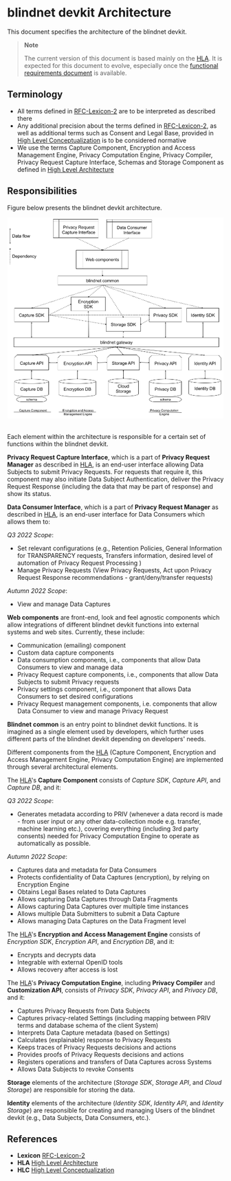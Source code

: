 # blindnet devkit Architecture

This document specifies the architecture of the blindnet devkit.

> **Note**
>
> The current version of this document is based mainly on the [HLA][HLA]. It is expected for this document to evolve, especially once the [functional requirements document](../../specifications#functional-requirements) is available.

## Terminology

- All terms defined in [RFC-Lexicon-2][Lexicon] are to be interpreted as described there
- Any additional precision about the terms defined in [RFC-Lexicon-2][Lexicon], as well as additional terms such as Consent and Legal Base, provided in [High Level Conceptualization][HLC] is to be considered normative
- We use the terms Capture Component, Encryption and Access Management Engine, Privacy Computation Engine, Privacy Compiler, Privacy Request Capture Interface, Schemas and Storage Component as defined in [High Level Architecture][HLA]

## Responsibilities

Figure below presents the blindnet devkit architecture.

<img src="./img/devkit_architecture.png">
<br><br>

Each element within the architecture is responsible for a certain set of functions within the blindnet devkit.

**Privacy Request Capture Interface**, which is a part of **Privacy Request Manager** as described in [HLA][HLA], is an end-user interface allowing Data Subjects to submit Privacy Requests. For requests that require it, this component may also initiate Data Subject Authentication, deliver the Privacy Request Response (including the data that may be part of response) and show its status.

**Data Consumer Interface**, which is a part of **Privacy Request Manager** as described in [HLA][HLA], is an end-user interface for Data Consumers which allows them to:

*Q3 2022 Scope*:
- Set relevant configurations (e.g., Retention Policies, General Information for TRANSPARENCY requests, Transfers information, desired level of automation of Privacy Request Processing )
- Manage Privacy Requests (View Privacy Requests, Act upon Privacy Request Response recommendations - grant/deny/transfer requests)

*Autumn 2022 Scope*:
- View and manage Data Captures

**Web components** are front-end, look and feel agnostic components which allow integrations of different blindnet devkit functions into external systems and web sites. Currently, these include:
- Communication (emailing) component
- Custom data capture components
- Data consumption components, i.e., components that allow Data Consumers to view and manage data
- Privacy Request capture components, i.e., components that allow Data Subjects to submit Privacy requests
- Privacy settings component, i.e., component that allows Data Consumers to set desired configurations
- Privacy Request management components, i.e. components that allow Data Consumer to view and manage Privacy Request

**Blindnet common** is an entry point to blindnet devkit functions.
It is imagined as a single element used by developers, which further uses different parts of the blindnet devkit depending on developers' needs.

Different components from the [HLA][HLA] (Capture Component, Encryption and Access Management Engine, Privacy Computation Engine) are implemented through several architectural elements.

The [HLA][HLA]'s **Capture Component** consists of _Capture SDK_, _Capture API_, and _Capture DB_, and it:

*Q3 2022 Scope*:
- Generates metadata according to PRIV (whenever a data record is made - from user input or any other data-collection mode e.g. transfer, machine learning etc.), covering everything (including 3rd party consents) needed for Privacy Computation Engine to operate as automatically as possible.

*Autumn 2022 Scope*:
- Captures data and metadata for Data Consumers
- Protects confidentiality of Data Captures (encryption), by relying on Encryption Engine
- Obtains Legal Bases related to Data Captures
- Allows capturing Data Captures through Data Fragments
- Allows capturing Data Captures over multiple time instances
- Allows multiple Data Submitters to submit a Data Capture
- Allows managing Data Captures on the Data Fragment level

The [HLA][HLA]'s **Encryption and Access Management Engine** consists of _Encryption SDK_, _Encryption API_, and _Encryption DB_, and it:
- Encrypts and decrypts data
- Integrable with external OpenID tools
- Allows recovery after access is lost

The [HLA][HLA]'s **Privacy Computation Engine**, including **Privacy Compiler** and **Customization API**, consists of _Privacy SDK_, _Privacy API_, and _Privacy DB_, and it:
- Captures Privacy Requests from Data Subjects
- Captures privacy-related Settings (including mapping between PRIV terms and database schema of the client System)
- Interprets Data Capture metadata (based on Settings)
- Calculates (explainable) response to Privacy Requests
- Keeps traces of Privacy Requests decisions and actions
- Provides proofs of Privacy Requests decisions and actions
- Registers operations and transfers of Data Captures across Systems
- Allows Data Subjects to revoke Consents

**Storage** elements of the architecture (_Storage SDK_, _Storage API_, and _Cloud Storage_) are responsible for storing the data.

**Identity** elements of the architecture (_Identity SDK_, _Identity API_, and _Identity Storage_) are responsible for creating and managing Users of the blindnet devkit (e.g., Data Subjects, Data Consumers, etc.).

## References
- **Lexicon** [RFC-Lexicon-2][Lexicon]
- **HLA** [High Level Architecture][HLA]
- **HLC** [High Level Conceptualization][HLC]

[Lexicon]: ../../refs/lexicon/RFC-Lexicon-2.md "RFC-Lexicon-2"
[HLA]: ../../refs/high-level-architecture/ "High Level Architecture"
[HLC]: ../../refs/high-level-conceptualization/ "High Level Conceptualization"
